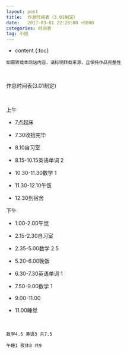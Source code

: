 ```yaml
---
layout: post
title:  作息时间表（3.01制定）
date:   2017-03-01 22:20:00 +0800
categories: 时间表
tag: 小结
---
```


* content
{:toc}


`如需转载本网站内容，请标明转载来源，且保持作品完整性`

&nbsp;

作息时间表(3.01制定)

&nbsp;


上午

- 7点起床

- 7.30收拾完毕

- 8.10自习室

- 8.15-10.15英语单词  2

- 10.30-11.30数学  1

- 11.30-12.10午饭

- 12.30到宿舍

下午

- 1.00-2.00午觉

- 2.15-2.30自习室

- 2.35-5.00数学  2.5

- 5.20-6.00晚饭  

- 6.30-7.30英语单词   1

- 7.50-9.00数学   1

- 9.00-11.00

- 11.00睡觉

&nbsp;

	数学4.5 英语3 共7.5

	午睡1 夜休8 共9


